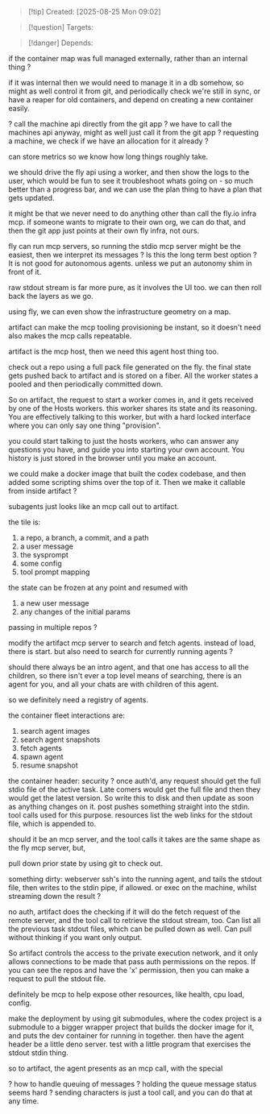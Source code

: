 
>[!tip] Created: [2025-08-25 Mon 09:02]

>[!question] Targets: 

>[!danger] Depends: 

if the container map was full managed externally, rather than an internal thing ?

if it was internal then we would need to manage it in a db somehow, so might as well control it from git, and periodically check we're still in sync, or have a reaper for old containers, and depend on creating a new container easily.

? call the machine api directly from the git app ?
we have to call the machines api anyway, might as well just call it from the git app ?
requesting a machine, we check if we have an allocation for it already ?

can store metrics so we know how long things roughly take.

we should drive the fly api using a worker, and then show the logs to the user, which would be fun to see it troubleshoot whats going on - so much better than a progress bar, and we can use the plan thing to have a plan that gets updated.

it might be that we never need to do anything other than call the fly.io infra mcp.
if someone wants to migrate to their own org, we can do that, and then the git app just points at their own fly infra, not ours.

fly can run mcp servers, so running the stdio mcp server might be the easiest, then we interpret its messages ?
Is this the long term best option ?
It is not good for autonomous agents.  unless we put an autonomy shim in front of it.

raw stdout stream is far more pure, as it involves the UI too.
we can then roll back the layers as we go.

using fly, we can even show the infrastructure geometry on a map.

artifact can make the mcp tooling provisioning be instant, so it doesn't need 
also makes the mcp calls repeatable.

artifact is the mcp host, then we need this agent host thing too.

check out a repo using a full pack file generated on the fly.
the final state gets pushed back to artifact and is stored on a fiber.  All the worker states a pooled and then periodically committed down.

So on artifact, the request to start a worker comes in, and it gets received by one of the Hosts workers.  this worker shares its state and its reasoning.  You are effectively talking to this worker, but with a hard locked interface where you can only say one thing "provision".  

you could start talking to just the hosts workers, who can answer any questions you have, and guide you into starting your own account.  You history is just stored in the browser until you make an account.

we could make a docker image that built the codex codebase, and then added some scripting shims over the top of it.
Then we make it callable from inside artifact ?

subagents just looks like an mcp call out to artifact.

the tile is:
1. a repo, a branch, a commit, and a path
2. a user message
3. the sysprompt
4. some config
5. tool prompt mapping

the state can be frozen at any point and resumed with
1. a new user message
2. any changes of the initial params

passing in multiple repos ?

modify the artifact mcp server to search and fetch agents.
instead of load, there is start.
but also need to search for currently running agents ?

should there always be an intro agent, and that one has access to all the children, so there isn't ever a top level means of searching, there is an agent for you, and all your chats are with children of this agent.

so we definitely need a registry of agents.

the container fleet interactions are:
1. search agent images
2. search agent snapshots
3. fetch agents
4. spawn agent
5. resume snapshot

the container header:
security ?
once auth'd, any request should get the full stdio file of the active task.  Late comers would get the full file and then they would get the latest version.  So write this to disk and then update as soon as anything changes on it.
post pushes something straight into the stdin.
tool calls used for this purpose.
resources list the web links for the stdout file, which is appended to.

should it be an mcp server, and the tool calls it takes are the same shape as the fly mcp server, but, 

pull down prior state by using git to check out.


something dirty:
webserver ssh's into the running agent, and tails the stdout file, then writes to the stdin pipe, if allowed.
or exec on the machine, whilst streaming down the result ?

no auth, artifact does the checking if it will do the fetch request of the remote server, and the tool call to retrieve the stdout stream, too.
Can list all the previous task stdout files, which can be pulled down as well.
Can pull without thinking if you want only output.

So artifact controls the access to the private execution network, and it only allows connections to be made that pass auth permissions on the repos.  If you can see the repos and have the 'x' permission, then you can make a request to pull the stdout file.

definitely be mcp to help expose other resources, like health, cpu load, config.

make the deployment by using git submodules, where the codex project is a submodule to a bigger wrapper project that builds the docker image for it, and puts the dev container for running in together.
then have the agent header be a little deno server.
test with a little program that exercises the stdout stdin thing.

so to artifact, the agent presents as an mcp call, with the special 

? how to handle queuing of messages ?
holding the queue message status seems hard ?
sending characters is just a tool call, and you can do that at any time.

